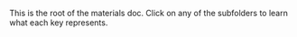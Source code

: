 This is the root of the materials doc. Click on any of the subfolders to learn what each key represents.

